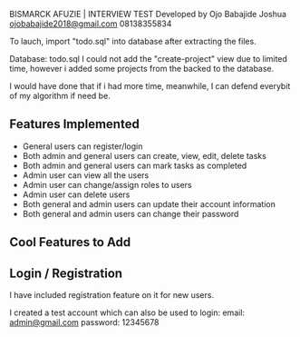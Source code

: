 
BISMARCK AFUZIE | INTERVIEW TEST
Developed by Ojo Babajide Joshua
ojobabajide2018@gmail.com
08138355834

To lauch, import "todo.sql" into database  after extracting the files.

Database: todo.sql
I could not add the "create-project" view due to limited time, however i added some projects from the backed to the database.

I would have done that if i had more time, meanwhile, I can defend everybit of my algorithm if need be.

## Features Implemented

* General users can register/login
* Both admin and general users can create, view, edit, delete tasks
* Both admin and general users can mark tasks as completed 
* Admin user can view all the users
* Admin user can change/assign roles to users
* Admin user can delete users 
* Both general and admin users can update their account information
* Both general and admin users can change their password 

## Cool Features to Add

## Login / Registration
I have included registration feature on it for new users.

I created a test account which can also be used to login:
email: admin@gmail.com
password: 12345678
